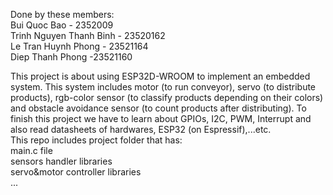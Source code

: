 Done by these members: </br>
Bui Quoc Bao - 2352009</br>
Trinh Nguyen Thanh Binh - 23520162</br>
Le Tran Huynh Phong - 23521164</br>
Diep Thanh Phong -23521160</br>

This project is about using ESP32D-WROOM to implement an embedded system. This system includes motor (to run conveyor), servo (to distribute products), rgb-color sensor (to classify products depending on their colors) and obstacle avoidance sensor (to count products after distributing).
To finish this project we have to learn about GPIOs, I2C, PWM, Interrupt and also read datasheets of hardwares, ESP32 (on Espressif),...etc.</br>
This repo includes project folder that has:</br>
main.c file</br>
sensors handler libraries</br>
servo&motor controller libraries</br>
...</br>
